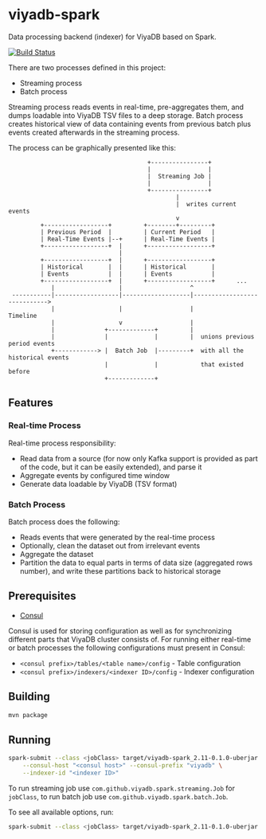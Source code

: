 viyadb-spark
=============

Data processing backend (indexer) for ViyaDB based on Spark.

[![Build Status](https://travis-ci.org/viyadb/viyadb-spark.png)](https://travis-ci.org/viyadb/viyadb-spark)

There are two processes defined in this project:

 * Streaming process
 * Batch process

Streaming process reads events in real-time, pre-aggregates them, and dumps loadable into ViyaDB TSV files
to a deep storage. Batch process creates historical view of data containing events from previous batch plus
events created afterwards in the streaming process.

The process can be graphically presented like this:


                                           +----------------+
                                           |                |
                                           |  Streaming Job |
                                           |                |
                                           +----------------+
                                                   |
                                                   |  writes current events
                                                   v
             +------------------+         +--------+---------+
             | Previous Period  |         | Current Period   |
             | Real-Time Events |--+      | Real-Time Events |
             +------------------+  |      +------------------+
                                   |
             +------------------+  |      +------------------+
             | Historical       |  |      | Historical       |
             | Events           |  |      | Events           |
             +------------------+  |      +------------------+      ...
                |                  |                   ^
     -----------|------------------|-------------------|----------------------------->
                |                  |                   |                Timeline
                |                  v                   |
                |              +-------------+         |
                |              |             |         |  unions previous period events
                +------------> |  Batch Job  |---------+  with all the historical events
                               |             |            that existed before
                               +-------------+


## Features

### Real-time Process

Real-time process responsibility:

 * Read data from a source (for now only Kafka support is provided as part of the code, but it can be easily extended), and parse it
 * Aggregate events by configured time window 
 * Generate data loadable by ViyaDB (TSV format)

### Batch Process

Batch process does the following:

 * Reads events that were generated by the real-time process 
 * Optionally, clean the dataset out from irrelevant events
 * Aggregate the dataset 
 * Partition the data to equal parts in terms of data size (aggregated rows number), and write these partitions back to historical storage

## Prerequisites

 * [Consul](http://www.consul.io)
 
Consul is used for storing configuration as well as for synchronizing different parts that ViyaDB cluster consists of.
For running either real-time or batch processes the following configurations must present in Consul:

 * `<consul prefix>/tables/<table name>/config` - Table configuration
 * `<consul prefix>/indexers/<indexer ID>/config` - Indexer configuration

## Building

```bash
mvn package
```

## Running

```bash
spark-submit --class <jobClass> target/viyadb-spark_2.11-0.1.0-uberjar.jar \
    --consul-host "<consul host>" --consul-prefix "viyadb" \
    --indexer-id "<indexer ID>"
```

To run streaming job use `com.github.viyadb.spark.streaming.Job` for `jobClass`, to run batch job
use `com.github.viyadb.spark.batch.Job`.

To see all available options, run:

```bash
spark-submit --class <jobClass> target/viyadb-spark_2.11-0.1.0-uberjar.jar --help
```
